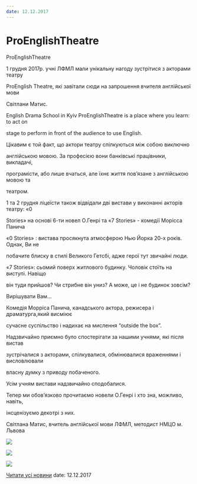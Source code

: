 ```yaml
---
date: 12.12.2017
---
```

# ProEnglishTheatre

ProEnglishTheatre

1 грудня 2017р. учні ЛФМЛ мали унікальну нагоду зустрітися з акторами театру

ProEnglish Theatre, які завітали сюди на запрошення вчителя англійської мови

Світлани Матис.

English Drama School in Kyiv ProEnglishTheatre is a place where you learn: to act on

stage to perform in front of the audience to use English.

Цікавим є той факт, що актори театру спілкуються між собою виключно

англійською мовою. За професією вони банківські працівники, викладачі,

програмісти, або лише вчаться, але їхнє життя пов’язане з англійською мовою та

театром.

1 та 2 грудня ліцеїсти також відвідали дві вистави у виконанні акторів театру: «0

Stories» на основі 6-ти новел О.Генрі та «7 Stories» - комедії Морісса Панича

«0 Stories» : вистава просякнута атмосферою Нью Йорка 20-х років. Однак, Ви не

побачите блиску в стилі Великого Гетсбі, адже герої тут звичайні люди.

«7 Stories»: сьомий поверх житлового будинку. Чоловік стоїть на виступі. Навіщо

він туди прийшов? Чи стрибне він униз? А може, це і не будинок зовсім?

Вирішувати Вам…

Комедія Морріса Панича, канадського актора, режисера і драматурга,який висміює

сучасне суспільство і надихає на мислення “outside the box”.

Надзвичайно приємно було спостерігати за нашими учнями, які після вистав

зустрічалися з акторами, спілкувалися, обмінювалися враженнями і висловлювали

власну думку з приводу побаченого.

Усім учням вистави надзвичайно сподобалися.

Тепер ми обов’язково прочитаємо новели О.Генрі і хто зна, можливо, навіть,

інсценізуємо декотрі з них.

Світлана Матис, вчитель англійської мови ЛФМЛ, методист НМЦО м. Львова

![](/images/blog/proenglishtheatre/24177074_1454519668000146_3957389106246821170_n.jpg)

![](/images/blog/proenglishtheatre/24174508_1454935624625217_7776621327459763735_n.jpg)

![](/images/blog/proenglishtheatre/24474646_142696596502325_1537905324_o.jpg)

[Читати усі новини](/news)
date: 12.12.2017
